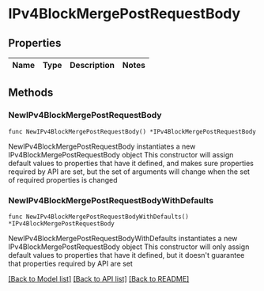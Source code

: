 # IPv4BlockMergePostRequestBody

## Properties

Name | Type | Description | Notes
------------ | ------------- | ------------- | -------------

## Methods

### NewIPv4BlockMergePostRequestBody

`func NewIPv4BlockMergePostRequestBody() *IPv4BlockMergePostRequestBody`

NewIPv4BlockMergePostRequestBody instantiates a new IPv4BlockMergePostRequestBody object
This constructor will assign default values to properties that have it defined,
and makes sure properties required by API are set, but the set of arguments
will change when the set of required properties is changed

### NewIPv4BlockMergePostRequestBodyWithDefaults

`func NewIPv4BlockMergePostRequestBodyWithDefaults() *IPv4BlockMergePostRequestBody`

NewIPv4BlockMergePostRequestBodyWithDefaults instantiates a new IPv4BlockMergePostRequestBody object
This constructor will only assign default values to properties that have it defined,
but it doesn't guarantee that properties required by API are set


[[Back to Model list]](../README.md#documentation-for-models) [[Back to API list]](../README.md#documentation-for-api-endpoints) [[Back to README]](../README.md)


